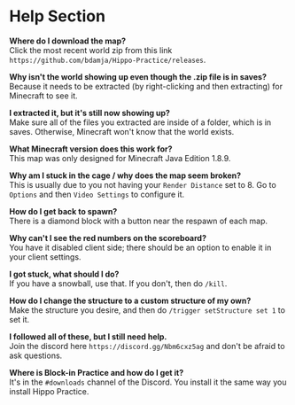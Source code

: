 # Help Section

**Where do I download the map?**  
Click the most recent world zip from this link `https://github.com/bdamja/Hippo-Practice/releases`.  

**Why isn't the world showing up even though the .zip file is in saves?**  
Because it needs to be extracted (by right-clicking and then extracting) for Minecraft to see it.  

**I extracted it, but it's still now showing up?**  
Make sure all of the files you extracted are inside of a folder, which is in saves. Otherwise, Minecraft won't know that the world exists. 

**What Minecraft version does this work for?**  
This map was only designed for Minecraft Java Edition 1.8.9. 

**Why am I stuck in the cage / why does the map seem broken?**  
This is usually due to you not having your `Render Distance` set to 8. Go to `Options` and then `Video Settings` to configure it.

**How do I get back to spawn?**  
There is a diamond block with a button near the respawn of each map.

**Why can't I see the red numbers on the scoreboard?**  
You have it disabled client side; there should be an option to enable it in your client settings.

**I got stuck, what should I do?**  
If you have a snowball, use that. If you don't, then do `/kill`.

**How do I change the structure to a custom structure of my own?**  
Make the structure you desire, and then do `/trigger setStructure set 1` to set it.

**I followed all of these, but I still need help.**  
Join the discord here `https://discord.gg/Nbm6cxz5ag` and don't be afraid to ask questions.  

**Where is Block-in Practice and how do I get it?**  
It's in the `#downloads` channel of the Discord. You install it the same way you install Hippo Practice.

